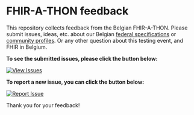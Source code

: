 # FHIR-A-THON feedback

This repository collects feedback from the Belgian FHIR-A-THON.
Please submit issues, ideas, etc. about our Belgian [federal specifications](https://ehealth.fgov.be/standards/fhir/) or [community profiles](https://hl7belgium.org/profiles/fhir/).
Or any other question about this testing event, and FHIR in Belgium.

**To see the submitted issues, please click the button below:**

[![View Issues](https://example.com/view-issues-button.png)](https://github.com/hl7-be/FHIR-A-THON/issues)

**To report a new issue, you can click the button below:**

[![Report Issue](https://example.com/report-issue-button.png)](https://github.com/hl7-be/FHIR-A-THON/issues/new?assignees=&labels=&projects=&template=issue.yml)

Thank you for your feedback!
